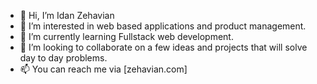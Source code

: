 - 👋 Hi, I’m Idan Zehavian
- 👀 I’m interested in web based applications and product management.
- 🌱 I’m currently learning Fullstack web development.
- 💞️ I’m looking to collaborate on a few ideas and projects that will solve day to day problems.
- 📫 You can reach me via [zehavian.com]

<!---
nad1z/nad1z is a ✨ special ✨ repository because its `README.md` (this file) appears on your GitHub profile.
You can click the Preview link to take a look at your changes.
--->

